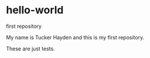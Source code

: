 # hello-world
first repository

My name is Tucker Hayden and this is my first repository.

These are just tests.
